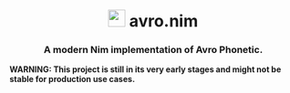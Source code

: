 <div align="center">

# <img src="https://raw.githubusercontent.com/nim-lang/assets/master/Art/logo-crown.png" height="30px"/> avro.nim <br>
### A modern Nim implementation of Avro Phonetic.

</div>

**WARNING: This project is still in its very early stages and might not be stable for production use cases.**